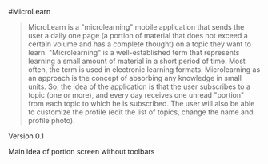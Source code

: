 #MicroLearn

>MicroLearn is a "microlearning" mobile application that sends the user a daily one page (a portion of material that does not exceed a certain volume and has a complete thought) on a topic they want to learn.
>"Microlearning" is a well-established term that represents learning a small amount of material in a short period of time. Most often, the term is used in electronic learning formats. Microlearning as an approach is the concept of absorbing any knowledge in small units.
>So, the idea of the application is that the user subscribes to a topic (one or more), and every day receives one unread "portion" from each topic to which he is subscribed. The user will also be able to customize the profile (edit the list of topics, change the name and profile photo).

Version 0.1

Main idea of portion screen without toolbars 